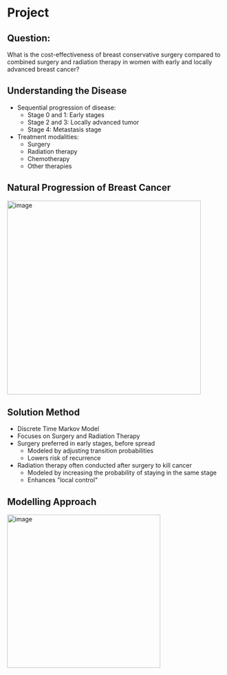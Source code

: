 # Project

## Question: 
What is the cost-effectiveness of breast conservative surgery compared to combined surgery and radiation therapy in women with early and locally advanced breast cancer?

## Understanding the Disease
- Sequential progression of disease:
  - Stage 0 and 1: Early stages
  - Stage 2 and 3: Locally advanced tumor
  - Stage 4: Metastasis stage
- Treatment modalities:
  - Surgery
  - Radiation therapy
  - Chemotherapy
  - Other therapies
 
## Natural Progression of Breast Cancer

<img width="450" alt="image" src="https://github.com/Varada-K/Breast-Cancer-Stage-Simulation/assets/144185938/92c8b551-cd34-40e4-8dca-1b7a407cf692">

## Solution Method
- Discrete Time Markov Model
- Focuses on Surgery and Radiation Therapy
- Surgery preferred in early stages, before spread
  - Modeled by adjusting transition probabilities
  - Lowers risk of recurrence
- Radiation therapy often conducted after surgery to kill cancer
  - Modeled by increasing the probability of staying in the same stage
  - Enhances "local control"
    
## Modelling Approach 
<img width="356" alt="image" src="https://github.com/Varada-K/Breast-Cancer-Stage-Simulation/assets/144185938/9121a81c-3498-4db3-90e7-e5ea306919c0">

